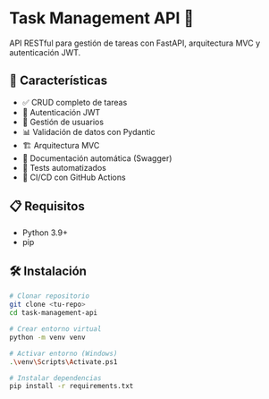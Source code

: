# Task Management API 📝

API RESTful para gestión de tareas con FastAPI, arquitectura MVC y autenticación JWT.

## 🚀 Características

- ✅ CRUD completo de tareas
- 🔐 Autenticación JWT
- 👤 Gestión de usuarios
- 📊 Validación de datos con Pydantic
- 🏗️ Arquitectura MVC
- 📝 Documentación automática (Swagger)
- 🧪 Tests automatizados
- 🔄 CI/CD con GitHub Actions

## 📋 Requisitos

- Python 3.9+
- pip

## 🛠️ Instalación
```bash
# Clonar repositorio
git clone <tu-repo>
cd task-management-api

# Crear entorno virtual
python -m venv venv

# Activar entorno (Windows)
.\venv\Scripts\Activate.ps1

# Instalar dependencias
pip install -r requirements.txt